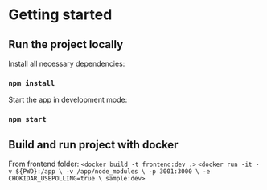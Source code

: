 # Getting started

## Run the project locally

Install all necessary dependencies:
### `npm install`

Start the app in development mode:
### `npm start`

## Build and run project with docker

From frontend folder:
`<docker build -t frontend:dev .>`
`<docker run -it -v ${PWD}:/app \
    -v /app/node_modules \
    -p 3001:3000 \
    -e CHOKIDAR_USEPOLLING=true \
    sample:dev>`

